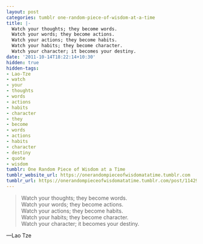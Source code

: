 ```yaml
---
layout: post
categories: tumblr one-random-piece-of-wisdom-at-a-time
title: |-
  Watch your thoughts; they become words.
  Watch your words; they become actions.
  Watch your actions; they become habits.
  Watch your habits; they become character.
  Watch your character; it becomes your destiny.
date: '2011-10-14T18:22:14+10:30'
hidden: true
hidden-tags:
- Lao-Tze
- watch
- your
- thoughts
- words
- actions
- habits
- character
- they
- become
- words
- actions
- habits
- character
- destiny
- quote
- wisdom
tumblr: One Random Piece of Wisdom at a Time
tumblr_website_url: https://onerandompieceofwisdomatatime.tumblr.com
tumblr_url: https://onerandompieceofwisdomatatime.tumblr.com/post/11429956607/watch-your-thoughts-they-become-words-watch
---
```

> Watch your thoughts; they become words.  
> Watch your words; they become actions.  
> Watch your actions; they become habits.  
> Watch your habits; they become character.  
> Watch your character; it becomes your destiny.

—Lao Tze
